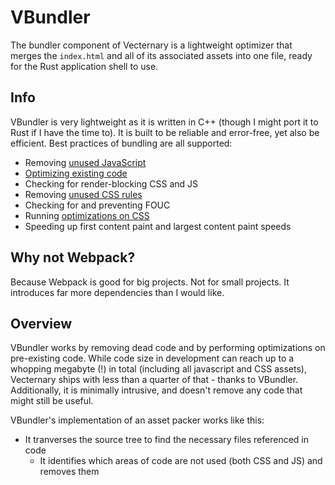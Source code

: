 # VBundler

The bundler component of Vecternary is a lightweight optimizer that merges the `index.html` and all of its associated assets into one file, ready for the Rust application shell to use.

## Info

VBundler is very lightweight as it is written in C++ (though I might port it to Rust if I have the time to). It is built to be reliable and error-free, yet also be efficient. Best practices of bundling are all supported:

- Removing [unused JavaScript](https://web.dev/unused-javascript/)
- [Optimizing existing code](https://web.dev/fast/)
- Checking for render-blocking CSS and JS
- Removing [unused CSS rules](https://css-tricks.com/how-do-you-remove-unused-css-from-a-site/)
- Checking for and preventing FOUC
- Running [optimizations on CSS](https://cssnano.co/)
- Speeding up first content paint and largest content paint speeds

## Why not Webpack?

Because Webpack is good for big projects. Not for small projects. It introduces far more dependencies than I would like.

## Overview

VBundler works by removing dead code and by performing optimizations on pre-existing code. While code size in development can reach up to a whopping megabyte (!) in total (including all javascript and CSS assets), Vecternary ships with less than a quarter of that - thanks to VBundler. Additionally, it is minimally intrusive, and doesn't remove any code that might still be useful.

VBundler's implementation of an asset packer works like this:
* It tranverses the source tree to find the necessary files referenced in code
	* It identifies which areas of code are not used (both CSS and JS) and removes them
